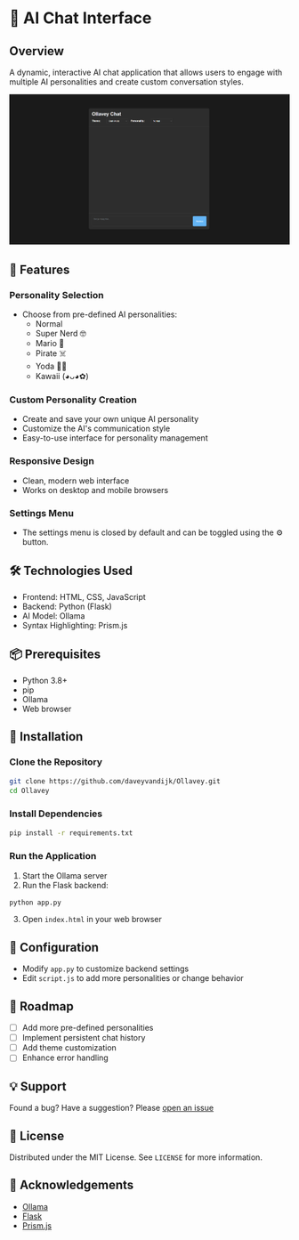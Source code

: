 # 🤖 AI Chat Interface

## Overview
A dynamic, interactive AI chat application that allows users to engage with multiple AI personalities and create custom conversation styles.

![Project Demo Screenshot](screenShotOllavey.png)

## 🌟 Features

### Personality Selection
- Choose from pre-defined AI personalities:
  - Normal
  - Super Nerd 🤓
  - Mario 🍄
  - Pirate ☠️
  - Yoda 🧙‍♂️
  - Kawaii (⁠◕⁠ᴗ⁠◕⁠✿)

### Custom Personality Creation
- Create and save your own unique AI personality
- Customize the AI's communication style
- Easy-to-use interface for personality management

### Responsive Design
- Clean, modern web interface
- Works on desktop and mobile browsers

### Settings Menu
- The settings menu is closed by default and can be toggled using the ⚙️ button.

## 🛠 Technologies Used
- Frontend: HTML, CSS, JavaScript
- Backend: Python (Flask)
- AI Model: Ollama
- Syntax Highlighting: Prism.js

## 📦 Prerequisites
- Python 3.8+
- pip
- Ollama
- Web browser

## 🚀 Installation

### Clone the Repository
```bash
git clone https://github.com/daveyvandijk/Ollavey.git
cd Ollavey
```

### Install Dependencies
```bash
pip install -r requirements.txt
```

### Run the Application
1. Start the Ollama server
2. Run the Flask backend:
```bash
python app.py
```
3. Open `index.html` in your web browser

## 🔧 Configuration
- Modify `app.py` to customize backend settings
- Edit `script.js` to add more personalities or change behavior

## 📝 Roadmap
- [ ] Add more pre-defined personalities
- [ ] Implement persistent chat history
- [ ] Add theme customization
- [ ] Enhance error handling

## 💡 Support
Found a bug? Have a suggestion? Please [open an issue](https://github.com/daveyvandijk/Ollavey/issues)

## 📄 License
Distributed under the MIT License. See `LICENSE` for more information.

## 🙏 Acknowledgements
- [Ollama](https://ollama.ai/)
- [Flask](https://flask.palletsprojects.com/)
- [Prism.js](https://prismjs.com/)
